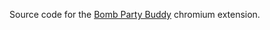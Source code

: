 Source code for the [Bomb Party Buddy](https://chromewebstore.google.com/detail/bomb-party-buddy/ngiabacpdbgnajhaebppijjkhbncpmhe) chromium extension.
